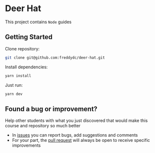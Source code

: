 # Deer Hat

This project contains `Node` guides

## Getting Started

Clone repository:

```bash
git clone git@github.com:freddydc/deer-hat.git
```

Install dependencies:

```bash
yarn install
```

Just run:

```bash
yarn dev
```

## Found a bug or improvement?

Help other students with what you just discovered that would make this course and repository so much better

- In [issues](https://github.com/freddydc/deer-hat/issues/new) you can report bugs, add suggestions and comments
- For your part, the [pull request](https://github.com/freddydc/deer-hat/pulls) will always be open to receive specific improvements

